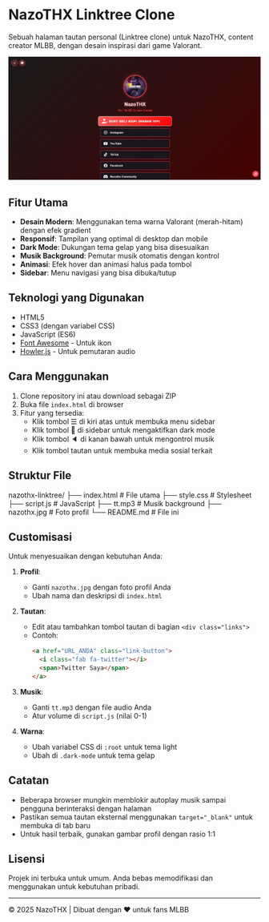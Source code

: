 # NazoTHX Linktree Clone

Sebuah halaman tautan personal (Linktree clone) untuk NazoTHX, content creator MLBB, dengan desain inspirasi dari game Valorant.

![Preview](preview.jpg)

## Fitur Utama

- **Desain Modern**: Menggunakan tema warna Valorant (merah-hitam) dengan efek gradient
- **Responsif**: Tampilan yang optimal di desktop dan mobile
- **Dark Mode**: Dukungan tema gelap yang bisa disesuaikan
- **Musik Background**: Pemutar musik otomatis dengan kontrol
- **Animasi**: Efek hover dan animasi halus pada tombol
- **Sidebar**: Menu navigasi yang bisa dibuka/tutup

## Teknologi yang Digunakan

- HTML5
- CSS3 (dengan variabel CSS)
- JavaScript (ES6)
- [Font Awesome](https://fontawesome.com/) - Untuk ikon
- [Howler.js](https://howlerjs.com/) - Untuk pemutaran audio

## Cara Menggunakan

1. Clone repository ini atau download sebagai ZIP
2. Buka file `index.html` di browser
3. Fitur yang tersedia:
   - Klik tombol ☰ di kiri atas untuk membuka menu sidebar
   - Klik tombol 🌙 di sidebar untuk mengaktifkan dark mode
   - Klik tombol 🔈 di kanan bawah untuk mengontrol musik
   - Klik tombol tautan untuk membuka media sosial terkait

## Struktur File
nazothx-linktree/
├── index.html # File utama
├── style.css # Stylesheet
├── script.js # JavaScript
├── tt.mp3 # Musik background
├── nazothx.jpg # Foto profil
└── README.md # File ini


## Customisasi

Untuk menyesuaikan dengan kebutuhan Anda:

1. **Profil**:
   - Ganti `nazothx.jpg` dengan foto profil Anda
   - Ubah nama dan deskripsi di `index.html`

2. **Tautan**:
   - Edit atau tambahkan tombol tautan di bagian `<div class="links">`
   - Contoh:
     ```html
     <a href="URL_ANDA" class="link-button">
       <i class="fab fa-twitter"></i>
       <span>Twitter Saya</span>
     </a>
     ```

3. **Musik**:
   - Ganti `tt.mp3` dengan file audio Anda
   - Atur volume di `script.js` (nilai 0-1)

4. **Warna**:
   - Ubah variabel CSS di `:root` untuk tema light
   - Ubah di `.dark-mode` untuk tema gelap

## Catatan

- Beberapa browser mungkin memblokir autoplay musik sampai pengguna berinteraksi dengan halaman
- Pastikan semua tautan eksternal menggunakan `target="_blank"` untuk membuka di tab baru
- Untuk hasil terbaik, gunakan gambar profil dengan rasio 1:1

## Lisensi

Projek ini terbuka untuk umum. Anda bebas memodifikasi dan menggunakan untuk kebutuhan pribadi.

---

© 2025 NazoTHX | Dibuat dengan ❤️ untuk fans MLBB
